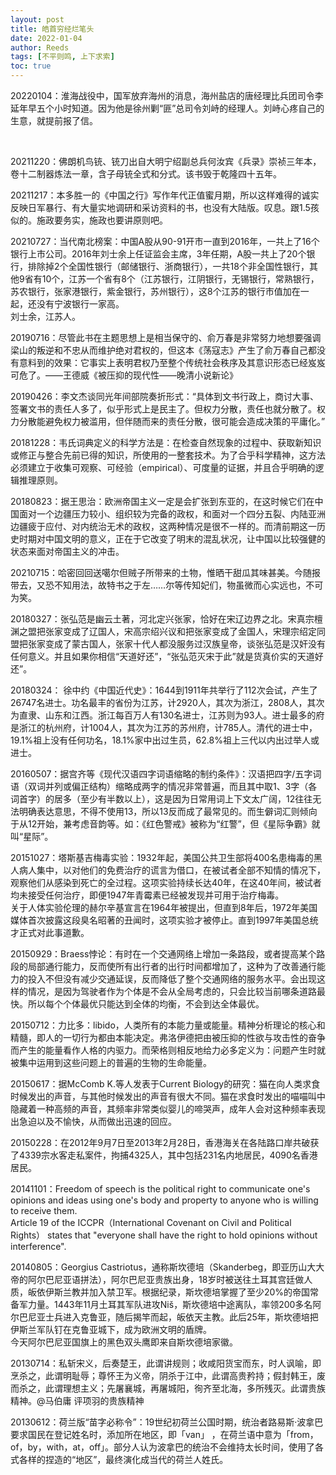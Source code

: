 ```yaml
---
layout: post
title: 皓首穷经烂笔头
date: 2022-01-04
author: Reeds
tags: [不平则鸣, 上下求索]
toc: true
---
```


20220104：淮海战役中，国军放弃海州的消息，海州盐店的唐经理比兵团司令李延年早五个小时知道。因为他是徐州剿“匪”总司令刘峙的经理人。刘峙心疼自己的生意，就提前报了信。

<!--- more --->

<br>

20211220：佛朗机鸟铳、铳刀出自大明宁绍副总兵何汝宾《兵录》崇祯三年本，卷十二制器炼法一章，含子母铳全式和分式。该书毁于乾隆四十五年。

20211217：本多胜一的《中国之行》写作年代正值蜜月期，所以这样难得的诚实反映日军暴行、有大量实地调研和采访资料的书，也没有大陆版。叹息。跟1.5孩似的。施政要务实，施政也要讲原则吧。

20210727：当代南北榜案：中国A股从90-91开市一直到2016年，一共上了16个银行上市公司。2016年刘士余上任证监会主席，3年任期，A股一共上了20个银行，排除掉2个全国性银行（邮储银行、浙商银行），一共18个非全国性银行，其他9省有10个，江苏一个省有8个（江苏银行，江阴银行，无锡银行，常熟银行，苏农银行，张家港银行，紫金银行，苏州银行），这8个江苏的银行市值加在一起，还没有宁波银行一家高。<br>刘士余，江苏人。

20190716：尽管此书在主题思想上是相当保守的、俞万春是非常努力地想要强调梁山的叛逆和不忠从而维护绝对君权的，但这本《荡寇志》产生了俞万春自己都没有意料到的效果：它事实上表明君权乃至整个传统社会秩序及其意识形态已经岌岌可危了。——王德威《被压抑的现代性——晚清小说新论》

20190426：李文杰谈同光年间部院奏折形式：“具体到文书行政上，商讨大事、签署文书的责任人多了，似乎形式上是民主了。但权力分散，责任也就分散了。权力分散能避免权力被滥用，但伴随而来的责任分散，很可能会造成决策的平庸化。”

20181228：韦氏词典定义的科学方法是：在检查自然现象的过程中、获取新知识或修正与整合先前已得的知识，所使用的一整套技术。为了合乎科学精神，这方法必须建立于收集可观察、可经验（empirical）、可度量的证据，并且合乎明确的逻辑推理原则。

20180823：据王思治：欧洲帝国主义一定是会扩张到东亚的，在这时候它们在中国面对一个边疆压力较小、组织较为完备的政权，和面对一个四分五裂、内陆亚洲边疆疲于应付、对内统治无术的政权，这两种情况是很不一样的。而清前期这一历史时期对中国文明的意义，正在于它改变了明末的混乱状况，让中国以比较强健的状态来面对帝国主义的冲击。

20210715：哈密回回送噶尔但贼子所带来的土物，惟晒干甜瓜其味甚美。今随报带去，又恐不知用法，故特书之于左……尔等传知妃们，物虽微而心实远也，不可为笑。

20180327：张弘范是幽云土著，河北定兴张家，恰好在宋辽边界之北。宋真宗檀渊之盟把张家变成了辽国人，宋高宗绍兴议和把张家变成了金国人，宋理宗绍定同盟把张家变成了蒙古国人，张家十代人都没服务过汉族皇帝，谈张弘范是汉奸没有任何意义。并且如果你相信“天道好还”，“张弘范灭宋于此”就是货真价实的天道好还”。

20180324： 徐中约《中国近代史》：1644到1911年共举行了112次会试，产生了26747名进士。功名最丰的省份为江苏，计2920人，其次为浙江，2808人，其次为直隶、山东和江西。浙江每百万人有130名进士，江苏则为93人。进士最多的府是浙江的杭州府，计1004人，其次为江苏的苏州府，计785人。清代的进士中，19.1%祖上没有任何功名，18.1%家中出过生员，62.8%祖上三代以内出过举人或进士。

20160507：据宫齐等《现代汉语四字词语缩略的制约条件》：汉语把四字/五字词语（双词并列或偏正结构）缩略成两字的情况非常普遍，而且其中取1、3字（各词首字）的居多（至少有半数以上），这是因为日常用词上下文太广阔，12往往无法明确表达意思，不得不使用13，所以13反而成了最常见的。而生僻词汇则倾向于从12开始，兼考虑音韵等。如：《红色警戒》被称为“红警”，但《星际争霸》就叫“星际”。

20151027：塔斯基吉梅毒实验：1932年起，美国公共卫生部将400名患梅毒的黑人病人集中，以对他们的免费治疗的谎言为借口，在被试者全部不知情的情况下，观察他们从感染到死亡的全过程。这项实验持续长达40年，在这40年间，被试者均未接受任何治疗，即便1947年青霉素已经被发现并可用于治疗梅毒。<br>关于人体实验伦理的赫尔辛基宣言在1964年被提出，但直到8年后，1972年美国媒体首次披露这段臭名昭著的丑闻时，这项实验才被停止。直到1997年美国总统才正式对此事道歉。

20150929：Braess悖论：有时在一个交通网络上增加一条路段，或者提高某个路段的局部通行能力，反而使所有出行者的出行时间都增加了，这种为了改善通行能力的投入不但没有减少交通延误，反而降低了整个交通网络的服务水平。会出现这样的情况，是因为驾驶者作为个体是不会从全局考虑的，只会比较当前哪条道路最快。所以每个个体最优只能达到全体的均衡，不会到达全体最优。

20150712：力比多：libido，人类所有的本能力量或能量。精神分析理论的核心和精髓，即人的一切行为都由本能决定。弗洛伊德把由被压抑的性欲与攻击性的奋争而产生的能量看作人格的内驱力。而荣格则相反地给力必多定义为：问题产生时就被集中运用到这些问题上的普遍的生物的生命能量。

20150617：据McComb K.等人发表于Current Biology的研究：猫在向人类求食时候发出的声音，与其他时候发出的声音有很大不同。猫在求食时发出的喵喵叫中隐藏着一种高频的声音，其频率非常类似婴儿的啼哭声，成年人会对这种频率表现出急迫以及不愉快，从而做出迅速的回应。

20150228：在2012年9月7日至2013年2月28日，香港海关在各陆路口岸共破获了4339宗水客走私案件，拘捕4325人，其中包括231名内地居民，4090名香港居民。

20141101：Freedom of speech is the political right to communicate one's opinions and ideas using one's body and property to anyone who is willing to receive them. <br>Article 19 of the ICCPR（International Covenant on Civil and Political Rights） states that "everyone shall have the right to hold opinions without interference".

20140805：Georgius Castriotus，通称斯坎德培（Skanderbeg，即亚历山大大帝的阿尔巴尼亚语拼法），阿尔巴尼亚贵族出身，18岁时被送往土耳其宫廷做人质，皈依伊斯兰教并加入禁卫军。根据纪录，斯坎德培掌握了至少20%的帝国常备军力量。1443年11月土耳其军队进攻Niš，斯坎德培中途离队，率领200多名阿尔巴尼亚士兵进入克鲁亚，随后揭竿而起，皈依天主教。此后25年，斯坎德培把伊斯兰军队钉在克鲁亚城下，成为欧洲文明的盾牌。<br>今天阿尔巴尼亚国旗上的黑色双头鹰即来自斯坎德培家徽。

20130714：私斩宋义，后奏楚王，此谓讲规则；收咸阳货宝而东，时人讽喻，即烹杀之，此谓明耻辱；尊怀王为义帝，阴杀于江中，此谓高贵矜持；假封韩王，废而杀之，此谓理想主义；先屠襄城，再屠城阳，徇齐至北海，多所残灭。此谓贵族精神。@马伯庸 评项羽的贵族精神

20130612：荷兰版“苗字必称令”：19世纪初荷兰公国时期，统治者路易斯·波拿巴要求国民在登记姓名时，添加所在地区，即「van」 ，在荷兰语中意为「from，of，by，with，at，off」。部分人认为波拿巴的统治不会维持太长时间，使用了各式各样的捏造的“地区”，最终演化成当代的荷兰人姓氏。